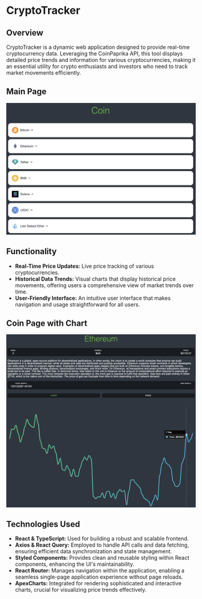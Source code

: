 # CryptoTracker

## Overview
CryptoTracker is a dynamic web application designed to provide real-time cryptocurrency data. Leveraging the CoinPaprika API, this tool displays detailed price trends and information for various cryptocurrencies, making it an essential utility for crypto enthusiasts and investors who need to track market movements efficiently.

## Main Page
![Main Page](images/main.png)

## Functionality
- **Real-Time Price Updates:** Live price tracking of various cryptocurrencies.
- **Historical Data Trends:** Visual charts that display historical price movements, offering users a comprehensive view of market trends over time.
- **User-Friendly Interface:** An intuitive user interface that makes navigation and usage straightforward for all users.

## Coin Page with Chart
![Coin Page](images/chart.png)

## Technologies Used
- **React & TypeScript:** Used for building a robust and scalable frontend.
- **Axios & React Query:** Employed to handle API calls and data fetching, ensuring efficient data synchronization and state management.
- **Styled Components:** Provides clean and reusable styling within React components, enhancing the UI's maintainability.
- **React Router:** Manages navigation within the application, enabling a seamless single-page application experience without page reloads.
- **ApexCharts:** Integrated for rendering sophisticated and interactive charts, crucial for visualizing price trends effectively.
